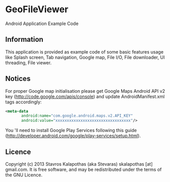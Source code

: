 GeoFileViewer
=============

Android Application Example Code

## Information

This application is provided as example code of some basic features usage like Splash screen, Tab navigation, Google map, File I/O, File downloader, UI threading, File viewer.

## Notices

For proper Google map initialisation please get Google Maps Android API v2 key (http://code.google.com/apis/console) and update AndroidManifest.xml tags accordingly:

```xml
<meta-data
       android:name="com.google.android.maps.v2.API_KEY"
       android:value="xxxxxxxxxxxxxxxxxxxxxxxxxxxxxxxxx"/>
```

You 'll need to install Google Play Services following this guide (http://developer.android.com/google/play-services/setup.html).

## Licence

Copyright (c) 2013 Stavros Kalapothas (aka Stevaras) skalapothas [at] gmail.com.
It is free software, and may be redistributed under the terms of the GNU Licence.
